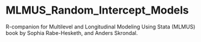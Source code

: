 # MLMUS_Random_Intercept_Models
R-companion for Multilevel and Longitudinal Modeling Using Stata (MLMUS) book by Sophia Rabe-Hesketh, and Anders Skrondal.
